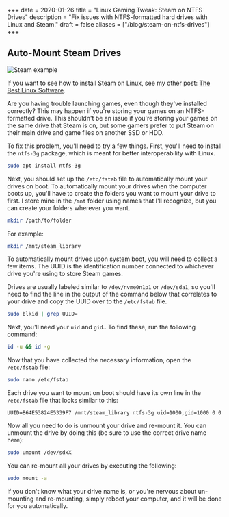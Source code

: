 +++
date = 2020-01-26
title = "Linux Gaming Tweak: Steam on NTFS Drives"
description = "Fix issues with NTFS-formatted hard drives with Linux and Steam."
draft = false
aliases = ["/blog/steam-on-ntfs-drives"]
+++

## Auto-Mount Steam Drives

![Steam example](https://img.cleberg.net/blog/20200125-the-best-linux-software/steam.png "Steam example")

If you want to see how to install Steam on Linux, see my other post:
[The Best Linux Software](/blog/linux-software/).

Are you having trouble launching games, even though they've installed correctly?
This may happen if you're storing your games on an NTFS-formatted drive. This
shouldn't be an issue if you're storing your games on the same drive that Steam
is on, but some gamers prefer to put Steam on their main drive and game files on
another SSD or HDD.

To fix this problem, you'll need to try a few things. First, you'll need to
install the `ntfs-3g` package, which is meant for better interoperability with
Linux.

```sh
sudo apt install ntfs-3g
```

Next, you should set up the `/etc/fstab` file to automatically mount your drives
on boot. To automatically mount your drives when the computer boots up, you'll
have to create the folders you want to mount your drive to first. I store mine
in the `/mnt` folder using names that I'll recognize, but you can create your
folders wherever you want.

```sh
mkdir /path/to/folder
```

For example:

```sh
mkdir /mnt/steam_library
```

To automatically mount drives upon system boot, you will need to collect a few
items. The UUID is the identification number connected to whichever drive you're
using to store Steam games.

Drives are usually labeled similar to `/dev/nvme0n1p1` or `/dev/sda1`, so you'll
need to find the line in the output of the command below that correlates to your
drive and copy the UUID over to the `/etc/fstab` file.

```sh
sudo blkid | grep UUID=
```

Next, you'll need your `uid` and `gid`.. To find these, run the following
command:

```sh
id -u && id -g
```

Now that you have collected the necessary information, open the `/etc/fstab`
file:

```sh
sudo nano /etc/fstab
```

Each drive you want to mount on boot should have its own line in the
`/etc/fstab` file that looks similar to this:

```config
UUID=B64E53824E5339F7 /mnt/steam_library ntfs-3g uid=1000,gid=1000 0 0
```

Now all you need to do is unmount your drive and re-mount it. You can unmount
the drive by doing this (be sure to use the correct drive name here):

```sh
sudo umount /dev/sdxX
```

You can re-mount all your drives by executing the following:

```sh
sudo mount -a
```

If you don't know what your drive name is, or you're nervous about un-mounting
and re-mounting, simply reboot your computer, and it will be done for you
automatically.

